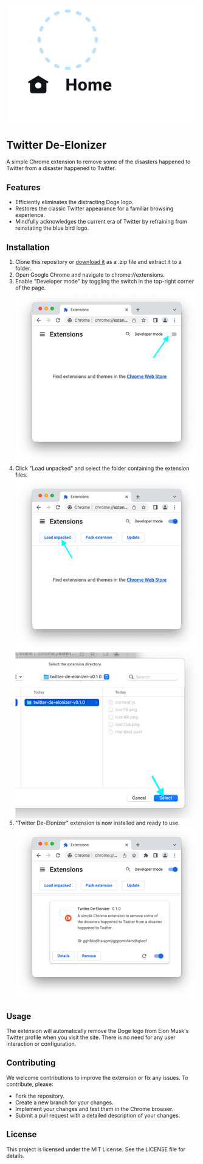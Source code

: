 ![](./Screenshot.png)

# Twitter De-Elonizer

A simple Chrome extension to remove some of the disasters happened to Twitter from a disaster happened to Twitter.

## Features

- Efficiently eliminates the distracting Doge logo.
- Restores the classic Twitter appearance for a familiar browsing experience.
- Mindfully acknowledges the current era of Twitter by refraining from reinstating the blue bird logo.

## Installation

1. Clone this repository or [download it](https://github.com/sehyunchung/twitter-de-elonizer/releases/download/0.1.0/twitter-de-elonizer.zip) as a .zip file and extract it to a folder.
1. Open Google Chrome and navigate to chrome://extensions.
1. Enable "Developer mode" by toggling the switch in the top-right corner of the page.
   ![](./step1.png)
1. Click "Load unpacked" and select the folder containing the extension files.
   ![](./step2.png)
   ![](./step3.png)
1. "Twitter De-Elonizer" extension is now installed and ready to use.
   ![](./done.png)

## Usage

The extension will automatically remove the Doge logo from Elon Musk's Twitter profile when you visit the site. There is no need for any user interaction or configuration.

## Contributing

We welcome contributions to improve the extension or fix any issues. To contribute, please:

- Fork the repository.
- Create a new branch for your changes.
- Implement your changes and test them in the Chrome browser.
- Submit a pull request with a detailed description of your changes.

## License

This project is licensed under the MIT License. See the LICENSE file for details.
